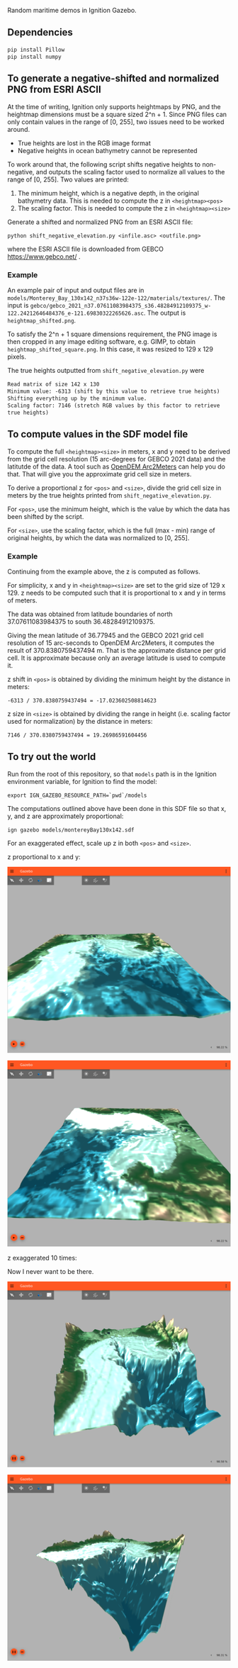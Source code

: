 Random maritime demos in Ignition Gazebo.

## Dependencies
```
pip install Pillow
pip install numpy
```

## To generate a negative-shifted and normalized PNG from ESRI ASCII

At the time of writing, Ignition only supports heightmaps by PNG, and the
heightmap dimensions must be a square sized 2^n + 1.
Since PNG files can only contain values in the range of [0, 255], two issues
need to be worked around.
- True heights are lost in the RGB image format
- Negative heights in ocean bathymetry cannot be represented

To work around that, the following script shifts negative heights to
non-negative, and outputs the scaling factor used to normalize all values to the
range of [0, 255].
Two values are printed:
1. The minimum height, which is a negative depth, in the original bathymetry data. This is needed to compute the z in `<heightmap><pos>`
2. The scaling factor. This is needed to compute the z in `<heightmap><size>`

Generate a shifted and normalized PNG from an ESRI ASCII file:
```
python shift_negative_elevation.py <infile.asc> <outfile.png>
```
where the ESRI ASCII file is downloaded from GEBCO https://www.gebco.net/ .

### Example

An example pair of input and output files are in `models/Monterey_Bay_130x142_n37s36w-122e-122/materials/textures/`.
The input is `gebco/gebco_2021_n37.07611083984375_s36.48284912109375_w-122.24212646484376_e-121.69830322265626.asc`.
The output is `heightmap_shifted.png`.

To satisfy the 2^n + 1 square dimensions requirement, the PNG image is then cropped in any image editing software, e.g. GIMP, to obtain `heightmap_shifted_square.png`.
In this case, it was resized to 129 x 129 pixels.

The true heights outputted from `shift_negative_elevation.py` were
```
Read matrix of size 142 x 130
Minimum value: -6313 (shift by this value to retrieve true heights)
Shifting everything up by the minimum value.
Scaling factor: 7146 (stretch RGB values by this factor to retrieve true heights)
```

## To compute values in the SDF model file

To compute the full `<heightmap><size>` in meters, x and y need to be derived
from the grid cell resolution (15 arc-degrees for GEBCO 2021 data) and the
latitutde of the data.
A tool such as [OpenDEM Arc2Meters](https://www.opendem.info/arc2meters.html) can help you do that.
That will give you the approximate grid cell size in meters.

To derive a proportional z for `<pos>` and `<size>`, divide the grid cell size
in meters by the true heights printed from `shift_negative_elevation.py`.

For `<pos>`, use the minimum height, which is the value by which the data has
been shifted by the script.

For `<size>`, use the scaling factor, which is the full (max - min) range of
original heights, by which the data was normalized to [0, 255].

### Example

Continuing from the example above, the z is computed as follows.

For simplicity, x and y in `<heightmap><size>` are set to the grid size of 129 x 129.
z needs to be computed such that it is proportional to x and y in terms of meters.

The data was obtained from latitude boundaries of north 37.07611083984375 to south 36.48284912109375.

Giving the mean latitude of 36.77945 and the GEBCO 2021 grid cell resolution of 15 arc-seconds to OpenDEM Arc2Meters, it computes the result of 370.8380759437494 m.
That is the approximate distance per grid cell.
It is approximate because only an average latitude is used to compute it.

z shift in `<pos>` is obtained by dividing the minimum height by the distance in meters:
```
-6313 / 370.8380759437494 = -17.023602508814623
```

z size in `<size>` is obtained by dividing the range in height (i.e. scaling factor used for normalization) by the distance in meters:
```
7146 / 370.8380759437494 = 19.26986591604456
```

## To try out the world

Run from the root of this repository, so that `models` path is in the Ignition
environment variable, for Ignition to find the model:
```
export IGN_GAZEBO_RESOURCE_PATH=`pwd`/models
```

The computations outlined above have been done in this SDF file so that x, y,
and z are approximately proportional:
```
ign gazebo models/montereyBay130x142.sdf 
```

For an exaggerated effect, scale up z in both `<pos>` and `<size>`.

z proportional to x and y:

![xyzProportional_1.png](https://github.com/mabelzhang/ign_maritime_demos/blob/master/models/Monterey_Bay_130x142_n37s36w-122e-122/thumbnails/xyzProportional_1.png)

![xyzProportional_2.png](https://github.com/mabelzhang/ign_maritime_demos/blob/master/models/Monterey_Bay_130x142_n37s36w-122e-122/thumbnails/xyzProportional_2.png)

z exaggerated 10 times:

Now I never want to be there.

![zExaggerated10x_1.png](https://github.com/mabelzhang/ign_maritime_demos/blob/master/models/Monterey_Bay_130x142_n37s36w-122e-122/thumbnails/zExaggerated10x_1.png)

![zExaggerated10x_2.png](https://github.com/mabelzhang/ign_maritime_demos/blob/master/models/Monterey_Bay_130x142_n37s36w-122e-122/thumbnails/zExaggerated10x_2.png)

